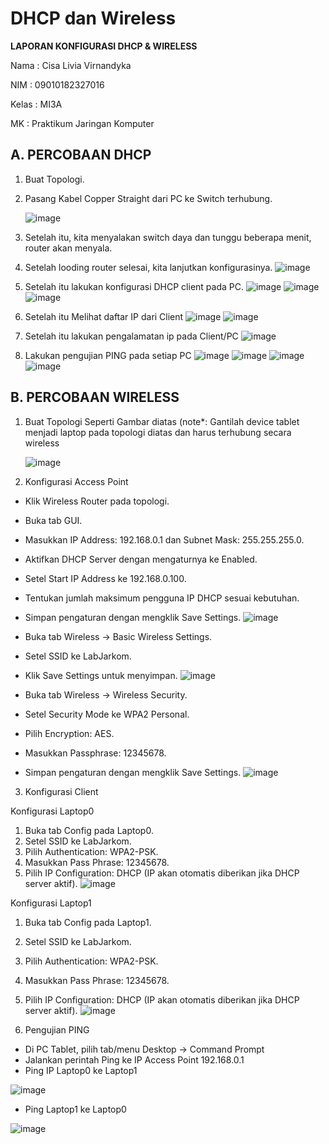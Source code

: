 # DHCP dan Wireless
**LAPORAN KONFIGURASI DHCP & WIRELESS**

Nama	: Cisa Livia Virnandyka

NIM	: 09010182327016

Kelas	: MI3A

MK	: Praktikum Jaringan Komputer

## A. PERCOBAAN DHCP
1.	Buat Topologi.
2.	Pasang Kabel Copper Straight dari PC ke Switch terhubung.
   
     ![image](https://github.com/user-attachments/assets/7af05a48-50cf-43c1-959f-cd9316659399)
  	
3.	Setelah itu, kita menyalakan switch daya dan tunggu beberapa menit, router akan menyala.
4.	Setelah looding router selesai, kita lanjutkan konfigurasinya.
     ![image](https://github.com/user-attachments/assets/095a6916-44fa-4be9-9911-a4f125c6e893)
5.	Setelah itu lakukan konfigurasi DHCP client pada PC.
     ![image](https://github.com/user-attachments/assets/40ed6f51-78ab-4e62-b384-4d5ed6f78315)
     ![image](https://github.com/user-attachments/assets/3efd0f74-9e29-4c66-81d6-79c4f6f23cc5)
     ![image](https://github.com/user-attachments/assets/780e5957-c853-4028-9bf5-a67f249039ed)

6.	Setelah itu Melihat daftar IP dari Client
    ![image](https://github.com/user-attachments/assets/77b851cc-65fc-4e94-94a0-960c89d3d646)
    ![image](https://github.com/user-attachments/assets/5de31578-68bf-4dbc-a142-830c37f97def)

7.	Setelah itu lakukan pengalamatan ip pada Client/PC
    ![image](https://github.com/user-attachments/assets/1f93b23b-cf74-47b7-b27a-368e8d31630f)

8.	Lakukan pengujian PING pada setiap PC
    ![image](https://github.com/user-attachments/assets/84cf8df0-9543-49e0-950b-d86ff9b4a6e3)
    ![image](https://github.com/user-attachments/assets/6ebf1cb0-9d6b-4144-a822-11028dfa9ef9)
    ![image](https://github.com/user-attachments/assets/5134fcf4-02e8-4ba8-a228-b3398df7292c)
    ![image](https://github.com/user-attachments/assets/714155ca-559d-4b0b-bce5-025d8f2e1639)


## B. PERCOBAAN WIRELESS
1.	Buat Topologi Seperti Gambar diatas (note*: Gantilah device tablet menjadi laptop pada topologi diatas dan harus terhubung secara wireless

    ![image](https://github.com/user-attachments/assets/c89754ac-8541-4dc4-aabc-529fa3675d9b)

2.	Konfigurasi Access Point
- Klik Wireless Router pada topologi.
- Buka tab GUI.
- Masukkan IP Address: 192.168.0.1 dan Subnet Mask: 255.255.255.0.
- Aktifkan DHCP Server dengan mengaturnya ke Enabled.
- Setel Start IP Address ke 192.168.0.100.
- Tentukan jumlah maksimum pengguna IP DHCP sesuai kebutuhan.
- Simpan pengaturan dengan mengklik Save Settings.
 ![image](https://github.com/user-attachments/assets/28745441-4948-4ed3-bc08-73b9e28ce548)

- Buka tab Wireless -> Basic Wireless Settings.
- Setel SSID ke LabJarkom.
- Klik Save Settings untuk menyimpan.
 ![image](https://github.com/user-attachments/assets/70ab12dd-8234-4518-8c22-b567d6de100d)

- Buka tab Wireless -> Wireless Security.
- Setel Security Mode ke WPA2 Personal.
- Pilih Encryption: AES.
- Masukkan Passphrase: 12345678.
- Simpan pengaturan dengan mengklik Save Settings.
 ![image](https://github.com/user-attachments/assets/dc67f610-5f81-4429-8a6e-8a2a8b3cad72)

3. Konfigurasi Client

  Konfigurasi Laptop0
  1.	Buka tab Config pada Laptop0.
  2.	Setel SSID ke LabJarkom.
  3.	Pilih Authentication: WPA2-PSK.
  4.	Masukkan Pass Phrase: 12345678.
  5.	Pilih IP Configuration: DHCP (IP akan otomatis diberikan jika DHCP server aktif).
   ![image](https://github.com/user-attachments/assets/40a7e49e-2bb0-401b-a33f-15a018c6f73e)

  Konfigurasi Laptop1
  1.	Buka tab Config pada Laptop1.
  2.	Setel SSID ke LabJarkom.
  3.	Pilih Authentication: WPA2-PSK.
  4.	Masukkan Pass Phrase: 12345678.
  5.	Pilih IP Configuration: DHCP (IP akan otomatis diberikan jika DHCP server aktif).
  ![image](https://github.com/user-attachments/assets/73f2689a-582b-4735-91b8-b3093ddb3679)

 
4. Pengujian PING
+	Di PC Tablet, pilih tab/menu Desktop -> Command Prompt
+	Jalankan perintah Ping ke IP Access Point 192.168.0.1
+	Ping IP  Laptop0 ke Laptop1

![image](https://github.com/user-attachments/assets/8e19984f-3394-43bf-a20e-4b6d6924750f)
+ Ping Laptop1 ke Laptop0

 ![image](https://github.com/user-attachments/assets/feb2aacb-c61c-4c84-a606-2a0c20567e4b)
